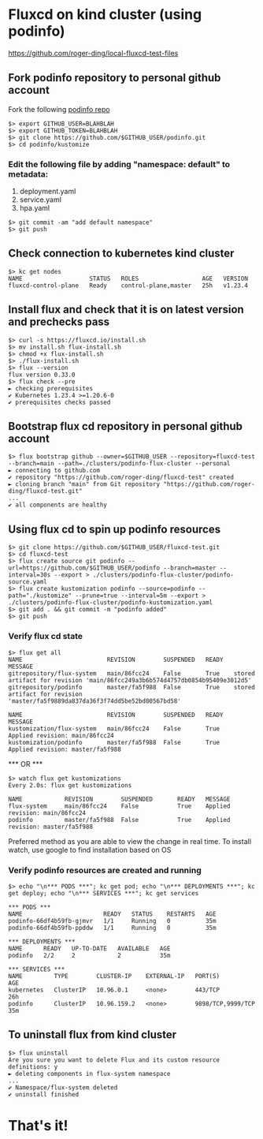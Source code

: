 # Fluxcd on kind cluster (using podinfo)



https://github.com/roger-ding/local-fluxcd-test-files



## Fork podinfo repository to personal github account
Fork the following [podinfo repo](https://github.com/stefanprodan/podinfo)  
```
$> export GITHUB_USER=BLAHBLAH
$> export GITHUB_TOKEN=BLAHBLAH
$> git clone https://github.com/$GITHUB_USER/podinfo.git
$> cd podinfo/kustomize
```
### Edit the following file by adding "namespace: default" to metadata:
1. deployment.yaml
2. service.yaml
3. hpa.yaml

```
$> git commit -am "add default namespace"
$> git push
```

## Check connection to kubernetes kind cluster
```
$> kc get nodes
NAME                   STATUS   ROLES                  AGE   VERSION
fluxcd-control-plane   Ready    control-plane,master   25h   v1.23.4
```

## Install flux and check that it is on latest version and prechecks pass
```
$> curl -s https://fluxcd.io/install.sh
$> mv install.sh flux-install.sh
$> chmod +x flux-install.sh
$> ./flux-install.sh
$> flux --version
flux version 0.33.0
$> flux check --pre
► checking prerequisites
✔ Kubernetes 1.23.4 >=1.20.6-0
✔ prerequisites checks passed
```

## Bootstrap flux cd repository in personal github account
```
$> flux bootstrap github --owner=$GITHUB_USER --repository=fluxcd-test --branch=main --path=./clusters/podinfo-flux-cluster --personal
► connecting to github.com
✔ repository "https://github.com/roger-ding/fluxcd-test" created
► cloning branch "main" from Git repository "https://github.com/roger-ding/fluxcd-test.git"
...
✔ all components are healthy
```

## Using flux cd to spin up podinfo resources
```
$> git clone https://github.com/$GITHUB_USER/fluxcd-test.git
$> cd fluxcd-test
$> flux create source git podinfo --url=https://github.com/$GITHUB_USER/podinfo --branch=master --interval=30s --export > ./clusters/podinfo-flux-cluster/podinfo-source.yaml
$> flux create kustomization podinfo --source=podinfo --path="./kustomize" --prune=true --interval=5m --export > ./clusters/podinfo-flux-cluster/podinfo-kustomization.yaml
$> git add . && git commit -m "podinfo added"
$> git push
```

### Verify flux cd state
```
$> flux get all
NAME                     	REVISION      	SUSPENDED	READY	MESSAGE
gitrepository/flux-system	main/86fcc24  	False    	True 	stored artifact for revision 'main/86fcc249a3b6b574d4757db0854b95409e3012d5'
gitrepository/podinfo    	master/fa5f988	False    	True 	stored artifact for revision 'master/fa5f9889da837da36f3f74dd5be52bd00567bd58'

NAME                     	REVISION      	SUSPENDED	READY	MESSAGE
kustomization/flux-system	main/86fcc24  	False    	True 	Applied revision: main/86fcc24
kustomization/podinfo    	master/fa5f988	False    	True 	Applied revision: master/fa5f988
```

*** OR ***
```
$> watch flux get kustomizations 
Every 2.0s: flux get kustomizations 

NAME            REVISION        SUSPENDED       READY   MESSAGE
flux-system     main/86fcc24    False           True    Applied revision: main/86fcc24
podinfo         master/fa5f988  False           True    Applied revision: master/fa5f988
```
Preferred method as you are able to view the change in real time. To install watch, use google to find installation based on OS

### Verify podinfo resources are created and running
```
$> echo "\n*** PODS ***"; kc get pod; echo "\n*** DEPLOYMENTS ***"; kc get deploy; echo "\n*** SERVICES ***"; kc get services

*** PODS ***
NAME                       READY   STATUS    RESTARTS   AGE
podinfo-66df4b59fb-gjmvr   1/1     Running   0          35m
podinfo-66df4b59fb-ppddw   1/1     Running   0          35m

*** DEPLOYMENTS ***
NAME      READY   UP-TO-DATE   AVAILABLE   AGE
podinfo   2/2     2            2           35m

*** SERVICES ***
NAME         TYPE        CLUSTER-IP    EXTERNAL-IP   PORT(S)             AGE
kubernetes   ClusterIP   10.96.0.1     <none>        443/TCP             26h
podinfo      ClusterIP   10.96.159.2   <none>        9898/TCP,9999/TCP   35m
```

## To uninstall flux from kind cluster
```
$> flux uninstall
Are you sure you want to delete Flux and its custom resource definitions: y
► deleting components in flux-system namespace
...
✔ Namespace/flux-system deleted
✔ uninstall finished
```

# That's it! 
